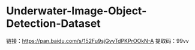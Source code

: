 # Underwater-Image-Object-Detection-Dataset
链接：https://pan.baidu.com/s/152Fu9sjGvyTdPKPrOOkN-A 提取码：99vv
